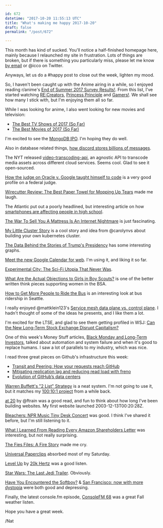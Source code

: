 ```yaml
---

id: 672
datetime: "2017-10-20 11:55:13 UTC"
title: "What's making me happy 2017-10-20"
draft: false
permalink: "/post/672"

---
```


This month has kind of sucked. You'll notice a half-finished homepage here, mainly because I relaunched my site in frustration. Lots of things are broken, but if there is something you particularly miss, please let me know [by email](mailto:nat@natwelch.com) or @icco on Twitter. 

Anyways, let us do a #happy post to close out the week, lighten my mood.

So, I haven't been caught up with the Anime airing in a while, so I enjoyed reading r/anime's [End of Summer 2017 Survey Results!](https://www.reddit.com/r/anime/comments/760u9k/the_end_of_summer_2017_survey_results/). From this list, I've started watching [RE:Creators](https://en.wikipedia.org/wiki/Re:Creators), [Princess Principle](https://en.wikipedia.org/wiki/Princess_Principal) and [Gamers!](https://en.wikipedia.org/wiki/Gamers!). We shall see how many I stick with, but I'm enjoying them all so far.

While I was looking for anime, I also went looking for new movies and television:

 - [The Best TV Shows of 2017 (So Far)](http://www.vulture.com/article/best-tv-shows-of-2017-so-far.html)
 - [The Best Movies of 2017 (So Far)](http://www.vulture.com/2017/09/best-movies-of-2017-so-far.html)

I'm excited to see the [MongoDB IPO](https://www.cnbc.com/2017/10/19/mongodb-mdb-ipo-stock-price-on-first-trading-day.html). I'm hoping they do well.

Also in database related things, [how discord stores billions of messages](https://blog.discordapp.com/how-discord-stores-billions-of-messages-7fa6ec7ee4c7).

The NYT released [video-transcoding-api](https://github.com/NYTimes/video-transcoding-api), an agnostic API to transcode media assets across different cloud services. Seems cool. Glad to see it open-sourced.

[How the judge on Oracle v. Google taught himself to code](https://www.theverge.com/2017/10/19/16503076/oracle-vs-google-judge-william-alsup-interview-waymo-uber) is a very good profile on a federal judge.

[Wirecutter Review: The Best Paper Towel for Mopping Up Tears](https://www.mcsweeneys.net/articles/wirecutter-review-the-best-paper-towel-for-mopping-up-tears) made me laugh.

The Atlantic put out a poorly headlined, but interesting article on how [smartphones are affecting people in high school](https://www.theatlantic.com/magazine/archive/2017/09/has-the-smartphone-destroyed-a-generation/534198/).

[The War To Sell You A Mattress Is An Internet Nightmare](https://www.fastcompany.com/3065928/sleepopolis-casper-bloggers-lawsuits-underside-of-the-mattress-wars) is just fascinating.

[My Little Cluster Story](http://carolynvanslyck.com/blog/2017/10/my-little-cluster/) is a cool story and idea from @carolynvs about building your own kubernetes cluster.

[The Data Behind the Stories of Trump's Presidency](https://blog.parse.ly/post/6446/attention-data-behind-trump-stories/) has some interesting graphs.

[Meet the new Google Calendar for web](https://www.blog.google/products/g-suite/time-refresh-introducing-new-look-and-features-google-calendar-web/). I'm using it, and liking it so far.

[Experimental City: The Sci-Fi Utopia That Never Was](https://www.citylab.com/design/2017/10/experimental-city-the-sci-fi-utopia-that-never-was/543003/).

[What Are the Actual Objections to Girls in Boy Scouts?](https://www.theatlantic.com/health/archive/2017/10/gender-fluid-scouts/542847/) is one of the better written think pieces supporting women in the BSA.

[How to Get More People to Ride the Bus](https://www.theatlantic.com/business/archive/2017/10/seattle-bus-riders/543039/) is an interesting look at bus ridership in Seattle.

I really enjoyed @mattklein123's [Service mesh data plane vs. control plane](https://medium.com/@mattklein123/service-mesh-data-plane-vs-control-plane-2774e720f7fc?source=ifttt--------------1). I hadn't thought of some of the ideas he presents, and I like them a lot.

I'm excited for the LTSE, and glad to see them getting profiled in WSJ: [Can the New Long-Term Stock Exchange Disrupt Capitalism?](https://www.wsj.com/articles/silicon-valley-vs-wall-street-can-the-new-long-term-stock-exchange-disrupt-capitalism-1508151600)

One of this week's Money Stuff articles, [Black Monday and Long-Term Investors](https://www.bloomberg.com/view/articles/2017-10-16/black-monday-and-long-term-investors), talked about automation and system failure and when it's good to replace humans. I saw a lot of parallels to my industry, which was nice.

I read three great pieces on Github's infrastructure this week:

 - [Transit and Peering: How your requests reach GitHub](https://githubengineering.com/transit-and-peering-how-your-requests-reach-github/)
 - [Mitigating replication lag and reducing read load with freno](https://githubengineering.com/mitigating-replication-lag-and-reducing-read-load-with-freno/)
 - [Evolution of GitHub’s data centers](https://githubengineering.com/evolution-of-our-data-centers/)

[Warren Buffett's "2 List" Strategy](https://jamesclear.com/buffett-focus) is a neat system. I'm not going to use it, but it matches my [100:10:1 project](https://writing.natwelch.com/post/535) from a while back. 

[at 20](http://www.ftrain.com/20.html) by @ftrain was a good read, and fun to think about how long I've been building websites. My first website launched 2003-12-13T00:20:28Z.

[Bleachers: NPR Music Tiny Desk Concert](https://www.youtube.com/watch?v=QCtkkX2f18M&feature=youtu.be) was good. I think I've shared it before, but I'm still listening to it.

[What I Learned From Reading Every Amazon Shareholders Letter](https://medium.com/@gsvpioneer/what-i-learned-from-reading-every-amazon-shareholders-letter-cdc35f309e8b?source=ifttt--------------1) was interesting, but not really surprising.

[The Fies Files: A Fire Story](https://brianfies.blogspot.com/2017/10/a-fire-story-complete.html) made me cry.

[Universal Paperclips](http://www.decisionproblem.com/paperclips/) absorbed most of my Saturday.


[Level Up](http://pca.st/M5u0) by [20k Hertz](https://www.20k.org/) was a good listen.

[Star Wars: The Last Jedi Trailer](https://www.youtube.com/watch?v=Q0CbN8sfihY&feature=youtu.be). Obviously.

[Have You Encountered the Softboy?](https://byrslf.co/have-you-encountered-the-softboy-7e95e2c7f3e7) & [San Francisco: now with more dystopia](https://www.mhudack.com/blog/2017/10/1/san-francisco-now-with-more-dystopia) were both good and depressing.

Finally, the latest console.fm episode, [ConsoleFM 68](https://ruby.fm/consolefm/068) was a great Fall weather listen.

Hope you have a great week.

/Nat


